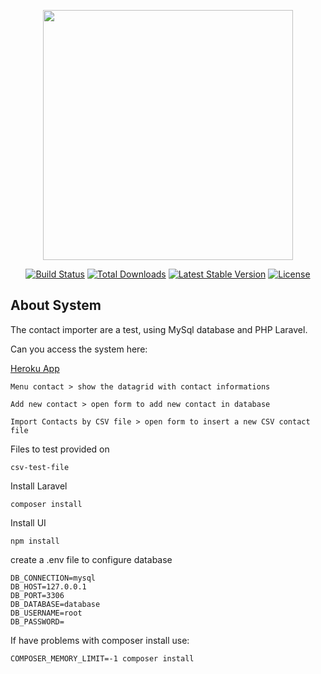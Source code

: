 <p align="center"><a href="https://laravel.com" target="_blank"><img src="https://raw.githubusercontent.com/laravel/art/master/logo-lockup/5%20SVG/2%20CMYK/1%20Full%20Color/laravel-logolockup-cmyk-red.svg" width="400"></a></p>

<p align="center">
<a href="https://travis-ci.org/laravel/framework"><img src="https://travis-ci.org/laravel/framework.svg" alt="Build Status"></a>
<a href="https://packagist.org/packages/laravel/framework"><img src="https://img.shields.io/packagist/dt/laravel/framework" alt="Total Downloads"></a>
<a href="https://packagist.org/packages/laravel/framework"><img src="https://img.shields.io/packagist/v/laravel/framework" alt="Latest Stable Version"></a>
<a href="https://packagist.org/packages/laravel/framework"><img src="https://img.shields.io/packagist/l/laravel/framework" alt="License"></a>
</p>

## About System

The contact importer are a test, using MySql database and PHP Laravel.

Can you access the system here:

[Heroku App](http://thiago-contact-importer.herokuapp.com/)

```
Menu contact > show the datagrid with contact informations

Add new contact > open form to add new contact in database

Import Contacts by CSV file > open form to insert a new CSV contact file
```

Files to test provided on

```
csv-test-file
```

Install Laravel

``` composer install ```

Install UI

``` npm install ```

create a .env file to configure database

```
DB_CONNECTION=mysql
DB_HOST=127.0.0.1
DB_PORT=3306
DB_DATABASE=database
DB_USERNAME=root
DB_PASSWORD=
```

If have problems with composer install use: 

```
COMPOSER_MEMORY_LIMIT=-1 composer install
```


